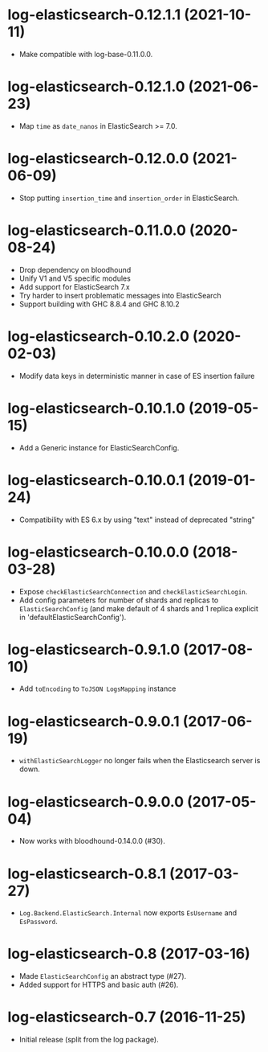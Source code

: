 # log-elasticsearch-0.12.1.1 (2021-10-11)
* Make compatible with log-base-0.11.0.0.

# log-elasticsearch-0.12.1.0 (2021-06-23)
* Map `time` as `date_nanos` in ElasticSearch >= 7.0.

# log-elasticsearch-0.12.0.0 (2021-06-09)
* Stop putting `insertion_time` and `insertion_order` in ElasticSearch.

# log-elasticsearch-0.11.0.0 (2020-08-24)
* Drop dependency on bloodhound
* Unify V1 and V5 specific modules
* Add support for ElasticSearch 7.x
* Try harder to insert problematic messages into ElasticSearch
* Support building with GHC 8.8.4 and GHC 8.10.2

# log-elasticsearch-0.10.2.0 (2020-02-03)
* Modify data keys in deterministic manner in case of ES insertion failure

# log-elasticsearch-0.10.1.0 (2019-05-15)
* Add a Generic instance for ElasticSearchConfig.

# log-elasticsearch-0.10.0.1 (2019-01-24)
* Compatibility with ES 6.x by using "text" instead of deprecated "string"

# log-elasticsearch-0.10.0.0 (2018-03-28)
* Expose `checkElasticSearchConnection` and `checkElasticSearchLogin`.
* Add config parameters for number of shards and replicas to
  `ElasticSearchConfig` (and make default of 4 shards and 1 replica
  explicit in 'defaultElasticSearchConfig').

# log-elasticsearch-0.9.1.0 (2017-08-10)
* Add `toEncoding` to `ToJSON LogsMapping` instance

# log-elasticsearch-0.9.0.1 (2017-06-19)
* `withElasticSearchLogger` no longer fails when the Elasticsearch
  server is down.

# log-elasticsearch-0.9.0.0 (2017-05-04)
* Now works with bloodhound-0.14.0.0 (#30).

# log-elasticsearch-0.8.1 (2017-03-27)
* `Log.Backend.ElasticSearch.Internal` now exports `EsUsername` and
  `EsPassword`.

# log-elasticsearch-0.8 (2017-03-16)
* Made `ElasticSearchConfig` an abstract type (#27).
* Added support for HTTPS and basic auth (#26).

# log-elasticsearch-0.7 (2016-11-25)
* Initial release (split from the log package).
